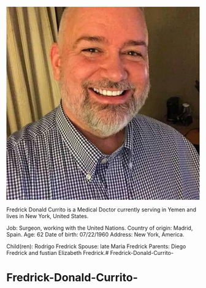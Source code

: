  
 ![Fredrick-Donald-Currito](img/IMG-20220819-WA0012.jpg)

Fredrick Donald Currito is a Medical Doctor currently serving in Yemen and lives in New York, United States.

Job: Surgeon, working with the United Nations.
Country of origin: Madrid, Spain.
Age: 62 
Date of birth: 07/22/1960 
Address: New York, America.

Child(ren): Rodrigo Fredrick
Spouse: late Maria Fredrick 
Parents: Diego Fredrick and fustian Elizabeth Fredrick.# Fredrick-Donald-Currito-
# Fredrick-Donald-Currito-
